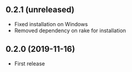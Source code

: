 ## 0.2.1 (unreleased)

- Fixed installation on Windows
- Removed dependency on rake for installation

## 0.2.0 (2019-11-16)

- First release
